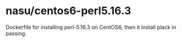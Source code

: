 # nasu/centos6-perl5.16.3

Dockerfile for installing perl-5.16.3 on CentOS6,
then it install plack in passing.
